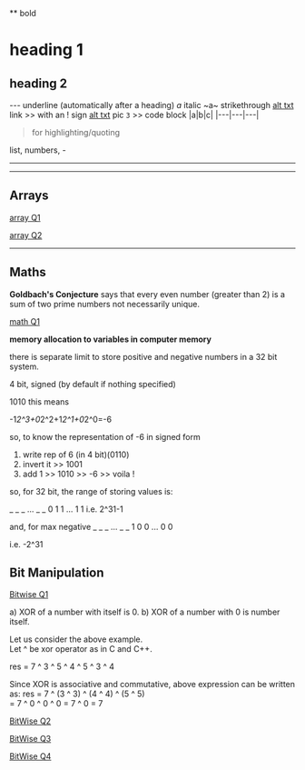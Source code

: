 **   bold
#    heading 1
##   heading 2

---  underline (automatically after a heading)
_a_  italic
~a~  strikethrough
[alt txt](link "")  link >> with an ! sign
[alt txt](link "") pic
`
3 ` >> code block
|a|b|c|
|---|---|---|

> for highlighting/quoting

list, numbers, -

___
___


## Arrays
[array Q1](https://www.interviewbit.com/old/problems/repeat-and-missing-number-array/ "do this question by> normal sum, bit-wise and by playing with index")

[array Q2](https://www.interviewbit.com/old/problems/n3-repeat-number/ "a good logic inside, haven't understood it yet")

___

## Maths
**Goldbach's Conjecture**
says that every even number (greater than 2) is a sum of two prime numbers not necessarily unique.

[math Q1](https://www.interviewbit.com/old/problems/sum-of-pairwise-hamming-distance/ "Hamming Distance Sum")



**memory allocation to variables in computer memory**

there is separate limit to store positive and negative numbers in a 32 bit system.

4 bit, signed (by default if nothing specified)

1010
this means

-1*2^3+0*2^2+1*2^1+0*2^0=-6

so, to know the representation of -6 in signed form
1. write rep of 6 (in 4 bit)(0110)
2. invert it >> 1001
3. add 1 >> 1010 >> -6 >> voila !

so, for 32 bit, the range of storing values is:

_ _ _ ... _ _
0 1 1 ... 1 1
i.e. 2^31-1

and, for max negative
_ _ _ ... _ _
1 0 0 ... 0 0

i.e. -2^31


## Bit Manipulation
[Bitwise Q1](https://www.interviewbit.com/old/problems/single-number/ "nice logic")

a) XOR of a number with itself is 0. 
b) XOR of a number with 0 is number itself.

Let us consider the above example.  
Let ^ be xor operator as in C and C++.

res = 7 ^ 3 ^ 5 ^ 4 ^ 5 ^ 3 ^ 4

Since XOR is associative and commutative, above 
expression can be written as:
res = 7 ^ (3 ^ 3) ^ (4 ^ 4) ^ (5 ^ 5)  
    = 7 ^ 0 ^ 0 ^ 0
    = 7 ^ 0
    = 7 

[BitWise Q2](https://www.interviewbit.com/old/problems/single-number-ii/ "solve it")

[BitWise Q3](https://www.interviewbit.com/old/problems/count-total-set-bits/ "see my and others solution")

[BitWise Q4](https://leetcode.com/problems/counting-bits/submissions/ "count bits logic")

